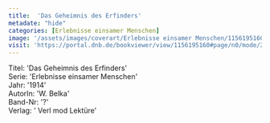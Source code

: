```yaml
---
title:  'Das Geheimnis des Erfinders'
metadate: "hide"
categories: [Erlebnisse einsamer Menschen]
image: '/assets/images/coverart/Erlebnisse einsamer Menschen/1156195160_00000010.jpg'
visit: 'https://portal.dnb.de/bookviewer/view/1156195160#page/n0/mode/2up'
---
```

Titel: 'Das Geheimnis des Erfinders' <br>
Serie: 'Erlebnisse einsamer Menschen' <br>
Jahr: '1914' <br>
AutorIn: 'W. Belka' <br>
Band-Nr: '?' <br>
Verlag: ' Verl mod Lektüre'